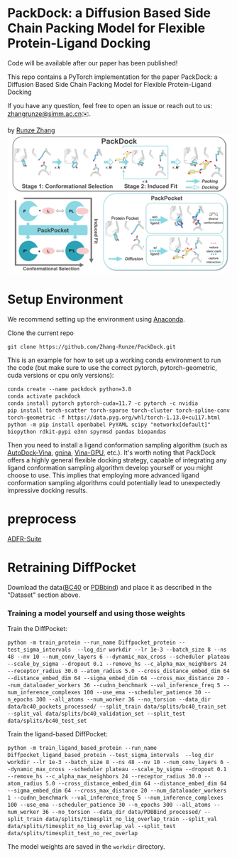 # PackDock: a Diffusion Based Side Chain Packing Model for Flexible Protein-Ligand Docking 

Code will be available after our paper has been published!

This repo contains a PyTorch implementation for the paper  PackDock: a Diffusion Based Side Chain Packing Model for Flexible Protein-Ligand Docking 

If you have any question, feel free to open an issue or reach out to us: [zhangrunze@simm.ac.cn](zhangrunze@simm.ac.cn)✉️.

by [Runze Zhang](https://github.com/Zhang-Runze)
![](https://github.com/Zhang-Runze/PackDock/blob/main/figs/Method%20Overview.jpg)


# Setup Environment

We recommend setting up the environment using [Anaconda](https://docs.anaconda.com/free/anaconda/install/index.html).

Clone the current repo

    git clone https://github.com/Zhang-Runze/PackDock.git
    
This is an example for how to set up a working conda environment to run the code (but make sure to use the correct pytorch, pytorch-geometric, cuda versions or cpu only versions):

    conda create --name packdock python=3.8
    conda activate packdock
    conda install pytorch pytorch-cuda=11.7 -c pytorch -c nvidia
    pip install torch-scatter torch-sparse torch-cluster torch-spline-conv torch-geometric -f https://data.pyg.org/whl/torch-1.13.0+cu117.html
    python -m pip install openbabel PyYAML scipy "networkx[default]" biopython rdkit-pypi e3nn spyrmsd pandas biopandas
    
Then you need to install a ligand conformation sampling algorithm (such as [AutoDock-Vina](https://github.com/ccsb-scripps/AutoDock-Vina), [gnina](https://github.com/gnina/gnina), [Vina-GPU](https://github.com/DeltaGroupNJUPT/Vina-GPU-2.0), etc.).
It's worth noting that PackDock offers a highly general flexible docking strategy, capable of integrating any ligand conformation sampling algorithm develop yourself or you might choose to use. This implies that employing more  advanced ligand conformation sampling algorithms could potentially lead to unexpectedly impressive docking results.


# preprocess

[ADFR-Suite](https://ccsb.scripps.edu/adfr/downloads/)

# Retraining DiffPocket
Download the data([BC40](https://zenodo.org/) or [PDBbind](https://zenodo.org/records/6408497)) and place it as described in the "Dataset" section above.

### Training a model yourself and using those weights
Train the DiffPocket:

    python -m train_protein --run_name Diffpocket_protein --test_sigma_intervals  --log_dir workdir --lr 1e-3 --batch_size 8 --ns 48 --nv 10 --num_conv_layers 6 --dynamic_max_cross --scheduler plateau --scale_by_sigma --dropout 0.1 --remove_hs --c_alpha_max_neighbors 24 --receptor_radius 30.0 --atom_radius 5.0 --cross_distance_embed_dim 64 --distance_embed_dim 64 --sigma_embed_dim 64 --cross_max_distance 20 --num_dataloader_workers 36 --cudnn_benchmark --val_inference_freq 5 --num_inference_complexes 100 --use_ema --scheduler_patience 30 --n_epochs 300 --all_atoms --num_worker 36 --no_torsion --data_dir data/bc40_pockets_processed/ --split_train data/splits/bc40_train_set --split_val data/splits/bc40_validation_set --split_test data/splits/bc40_test_set 

Train the ligand-based DiffPocket:

    python -m train_ligand_based_protein --run_name Diffpocket_ligand_based_protein --test_sigma_intervals  --log_dir workdir --lr 1e-3 --batch_size 8 --ns 48 --nv 10 --num_conv_layers 6 --dynamic_max_cross --scheduler plateau --scale_by_sigma --dropout 0.1 --remove_hs --c_alpha_max_neighbors 24 --receptor_radius 30.0 --atom_radius 5.0 --cross_distance_embed_dim 64 --distance_embed_dim 64 --sigma_embed_dim 64 --cross_max_distance 20 --num_dataloader_workers 1 --cudnn_benchmark --val_inference_freq 5 --num_inference_complexes 100 --use_ema --scheduler_patience 30 --n_epochs 300 --all_atoms --num_worker 36 --no_torsion --data_dir data/PDBBind_processed/ --split_train data/splits/timesplit_no_lig_overlap_train --split_val data/splits/timesplit_no_lig_overlap_val --split_test data/splits/timesplit_test_no_rec_overlap

The model weights are saved in the `workdir` directory.
